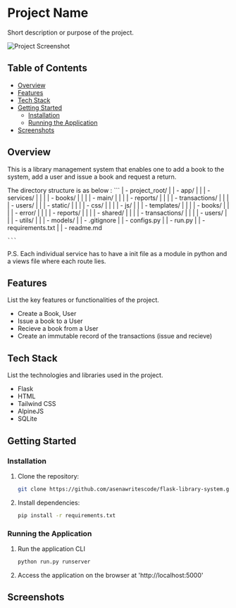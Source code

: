 # Project Name

Short description or purpose of the project.

![Project Screenshot](screenshot.png)

## Table of Contents

- [Overview](#overview)
- [Features](#features)
- [Tech Stack](#tech-stack)
- [Getting Started](#getting-started)
  - [Installation](#installation)
  - [Running the Application](#running-the-application)
- [Screenshots](#screenshots)


## Overview

This is a library management system that enables one to add a book  to the system, add a user and issue a book and request a return.

The directory structure is as below :
    ```
    | - project_root/
    |   | - app/
    |   |   | - services/
    |   |   |   | - books/
    |   |   |   | - main/
    |   |   |   | - reports/
    |   |   |   | - transactions/
    |   |   |   | - users/
    |   |   | - static/
    |   |   |   | - css/
    |   |   |   | - js/
    |   |   | - templates/
    |   |   |   | - books/
    |   |   |   | - error/
    |   |   |   | - reports/
    |   |   |   | - shared/
    |   |   |   | - transactions/
    |   |   |   | - users/
    |   |   | - utils/
    |   |   | - models/
    |   | - .gitignore
    |   | - configs.py
    |   | - run.py
    |   | - requirements.txt
    |   | - readme.md

    ```
P.S.
Each individual service has to have a init file as a module in python and a views file where each route lies. 


## Features

List the key features or functionalities of the project.

- Create a Book, User
- Issue a book to a User  
- Recieve a book from a User
- Create an immutable record of the transactions (issue and recieve)

## Tech Stack

List the technologies and libraries used in the project.

- Flask
- HTML
- Tailwind CSS
- AlpineJS
- SQLite

## Getting Started

### Installation

1. Clone the repository:

   ```bash
   git clone https://github.com/asenawritescode/flask-library-system.git 
   ```

2. Install dependencies:

    ```bash
    pip install -r requirements.txt
    ```

### Running the Application

1. Run the application CLI

    ```bash
    python run.py runserver
    ```

2. Access the application on the browser at 'http://localhost:5000'


## Screenshots